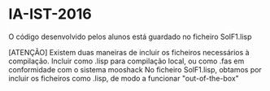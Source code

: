 # IA-IST-2016
O código desenvolvido pelos alunos está guardado no ficheiro SolF1.lisp

[ATENÇÃO] 
Existem duas maneiras de incluir os ficheiros necessários à compilação. Incluir como .lisp para compilação local, ou como .fas em conformidade com o sistema mooshack
No ficheiro SolF1.lisp, obtamos por incluir os ficheiros como .lisp, de modo a funcionar "out-of-the-box"
